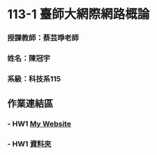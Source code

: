 # 113-1 臺師大網際網路概論

### 授課教師：蔡芸琤老師

### 姓名：陳冠宇

### 系級：科技系115

## 作業連結區

### - HW1 [My Website](https://guanyu1127.github.io/-guanyu1127-gibhub.io-Webpage/)
### - HW1 [資料夾](https://github.com/guanyu1127/Web/tree/main/HW_1)
